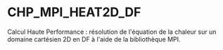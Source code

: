 # CHP_MPI_HEAT2D_DF
Calcul Haute Performance : résolution de l'équation de la chaleur sur un domaine cartésien 2D en DF à l'aide de la bibliothèque MPI.
